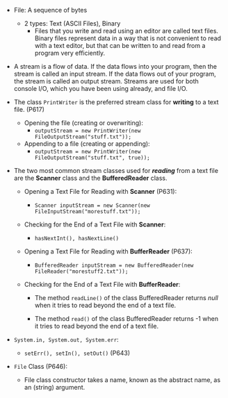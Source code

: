 * File: A sequence of bytes

  * 2 types: Text (ASCII Files), Binary
    * Files that you write and read using an editor are called text files. Binary files represent data in a way that is not convenient to read with a text editor, but that can be written to and read from a program very efficiently.	

* A stream is a flow of data. If the data flows into your program, then the stream is called an input stream. If the data flows out of your program, the stream is called an output stream. Streams are used for both console I/O, which you have been using already, and file I/O.

* The class `PrintWriter` is the preferred stream class for **writing** to a text file. (P617)

  * Opening the file (creating or overwriting):
    * `outputStream = new PrintWriter(new FileOutputStream("stuff.txt"));`
  * Appending to a file (creating or appending):
    * `outputStream = new PrintWriter(new FileOutputStream("stuff.txt", true));`	

* The two most common stream classes used for ***reading*** from a text file are the **Scanner** class and the **BufferedReader** class.

  * Opening a Text File for Reading with **Scanner** (P631):

    * `Scanner inputStream = new Scanner(new FileInputStream("morestuff.txt")); `

  * Checking for the End of a Text File with **Scanner**:

    * `hasNextInt(), hasNextLine()`

  * Opening a Text File for Reading with **BufferReader** (P637):

    * `BufferedReader inputStream = new BufferedReader(new FileReader("morestuff2.txt"));`

  * Checking for the End of a Text File with **BufferReader**:

    * The method `readLine()` of the class BufferedReader returns *null* when it tries to read beyond the end of a text file. 


    * The method `read()` of the class BufferedReader returns -1 when it tries to read beyond the end of a text file.	

* `System.in, System.out, System.err`:

  * `setErr(), setIn(), setOut()` (P643)

* `File` Class (P646):

  * File class constructor takes a name, known as the abstract name, as an (string) argument.